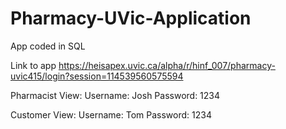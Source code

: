 # Pharmacy-UVic-Application
App coded in SQL 

Link to app
https://heisapex.uvic.ca/alpha/r/hinf_007/pharmacy-uvic415/login?session=114539560575594

Pharmacist View: 
Username: Josh
Password: 1234

Customer View: 
Username: Tom
Password: 1234

